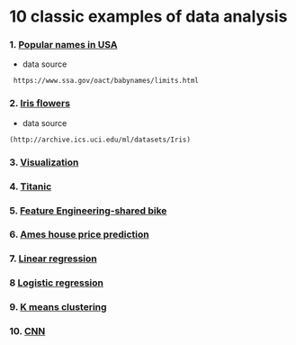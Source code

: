 
# 10 classic examples of data analysis

### 1. [Popular names in USA](https://github.com/ZJW-92/data_analysis_ex/blob/main/popular%20names%20in%20USA.ipynb)

- data source 
```
 https://www.ssa.gov/oact/babynames/limits.html
```

###  2. [Iris flowers](https://github.com/ZJW-92/data_analysis_ex/blob/main/iris%20_flower.ipynb)

- data source 
```
(http://archive.ics.uci.edu/ml/datasets/Iris)
```

### 3. [Visualization](https://github.com/ZJW-92/data_analysis_ex/blob/main/Visualization%20.ipynb)

### 4. [Titanic](https://github.com/ZJW-92/data_analysis_ex/blob/main/Titanic.ipynb)

### 5. [Feature Engineering-shared bike](https://github.com/ZJW-92/data_analysis_ex/blob/main/Shared_bike.ipynb)

### 6. [Ames house price prediction](https://github.com/ZJW-92/Ames_House_Price_Prediction/blob/main/ames_house_price.ipynb)

### 7. [Linear regression](https://github.com/ZJW-92/Linear_Regression_RED/blob/main/red.ipynb)

### 8 [Logistic regression](https://github.com/ZJW-92/Logistic_Regression_Tmall/blob/main/tmall.ipynb)

### 9. [K means clustering](https://github.com/ZJW-92/K_means_clustering_Airbnb/blob/main/k-means-airbnb.ipynb)

### 10. [CNN](https://github.com/ZJW-92/Fashion-Class-Classification/blob/main/fashion_mnist.ipynb)
